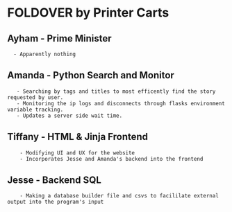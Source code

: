 # FOLDOVER by Printer Carts

## Ayham - Prime Minister <br>
      - Apparently nothing 
## Amanda - Python Search and Monitor <br>
       - Searching by tags and titles to most efficently find the story requested by user. 
       - Monitoring the ip logs and disconnects through flasks environment variable tracking.
       - Updates a server side wait time. 
## Tiffany - HTML & Jinja Frontend <br>
		- Modifying UI and UX for the website 
		- Incorporates Jesse and Amanda's backend into the frontend 
## Jesse - Backend SQL<br>
      	- Making a database builder file and csvs to facililate external output into the program's input
